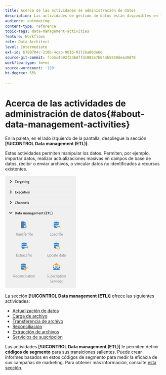 ```yaml
---
title: Acerca de las actividades de administración de datos
description: Las actividades de gestión de datos están disponibles en la parte izquierda de la pantalla.
audience: automating
content-type: reference
topic-tags: data-management-activities
feature: Workflows
role: Data Architect
level: Intermediate
exl-id: b780704c-210b-4cab-9016-91726a86de6d
source-git-commit: fcb5c4a92f23bdffd1082b7b044b5859dead9d70
workflow-type: tm+mt
source-wordcount: '120'
ht-degree: 55%

---
```


# Acerca de las actividades de administración de datos{#about-data-management-activities}

En la paleta, en el lado izquierdo de la pantalla, despliegue la sección **[!UICONTROL Data management (ETL)]**.

Estas actividades permiten manipular los datos. Permiten, por ejemplo, importar datos, realizar actualizaciones masivas en campos de base de datos, recibir o enviar archivos, o vincular datos no identificados a recursos existentes.

![](assets/wkf_etl_activities.png)

La sección **[!UICONTROL Data management (ETL)]** ofrece las siguientes actividades:

* [Actualización de datos](../../automating/using/update-data.md)
* [Carga de archivo](../../automating/using/load-file.md)
* [Transferencia de archivo](../../automating/using/transfer-file.md)
* [Reconciliación](../../automating/using/reconciliation.md)
* [Extracción de archivos](../../automating/using/extract-file.md)
* [Servicios de suscripción](../../automating/using/subscription-services.md)

Las actividades **[!UICONTROL Data management (ETL)]** le permiten definir **códigos de segmento** para sus transiciones salientes. Puede crear informes basados en estos códigos de segmento para medir la eficacia de sus campañas de marketing. Para obtener más información, consulte [esta sección](../../reporting/using/creating-a-report-workflow-segment.md).
